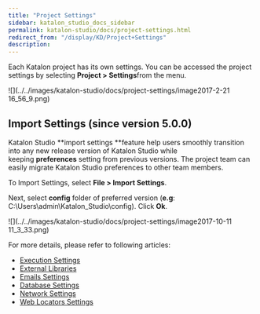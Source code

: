 ```yaml
---
title: "Project Settings" 
sidebar: katalon_studio_docs_sidebar
permalink: katalon-studio/docs/project-settings.html 
redirect_from: "/display/KD/Project+Settings" 
description: 
---
```

Each Katalon project has its own settings. You can be accessed the project settings by selecting **Project > Settings**from the menu.

![](../../images/katalon-studio/docs/project-settings/image2017-2-21 16_56_9.png)

Import Settings (since version 5.0.0)
-------------------------------------

Katalon Studio **import settings **feature help users smoothly transition into any new release version of Katalon Studio while keeping **preferences** setting from previous versions. The project team can easily migrate Katalon Studio preferences to other team members. 

To Import Settings, select **File > Import Settings**.

Next, select **config** folder of preferred version (**e.g**: C:\\Users\\admin\\Katalon_Studio\\config). Click **Ok**.

![](../../images/katalon-studio/docs/project-settings/image2017-10-11 11_3_33.png)

For more details, please refer to following articles:

*   [Execution Settings](/display/KD/Execution+Settings)
*   [External Libraries](/display/KD/External+Libraries)
*   [Emails Settings](/display/KD/Emails+Settings)
*   [Database Settings](/display/KD/Database+Settings)
*   [Network Settings](/display/KD/Network+Settings)
*   [Web Locators Settings](/display/KD/Web+Locators+Settings)